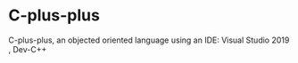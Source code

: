 # C-plus-plus
C-plus-plus, an objected oriented language using an IDE: Visual Studio 2019 , Dev-C++
